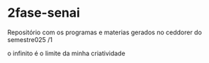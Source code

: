 # 2fase-senai
Repositório com os programas e materias gerados no ceddorer do semestre025 /1

o infinito é o limite da minha criatividade 
